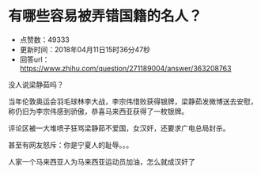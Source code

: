 # 有哪些容易被弄错国籍的名人？
- 点赞数：49333
- 更新时间：2018年04月11日15时36分47秒
- 回答url：https://www.zhihu.com/question/271189004/answer/363208763
<body>
 <p data-pid="DfoSVWn4">没人说梁静茹吗？</p>
 <p data-pid="D-ujfUBS">当年伦敦奥运会羽毛球林李大战，李宗伟惜败获得银牌，梁静茹发微博送去安慰，称仍旧为李宗伟感到骄傲，恭喜马来西亚获得了一枚银牌。</p>
 <p data-pid="LedN2vb5">评论区被一大堆喷子狂骂梁静茹不爱国，女汉奸，还要求广电总局封杀。</p>
 <p data-pid="-OvepCMp">甚至有网友怒斥：你是宁夏人的耻辱。。。</p>
 <p data-pid="dSsZLIjk">人家一个马来西亚人为马来西亚运动员加油，怎么就成汉奸了</p>
</body>